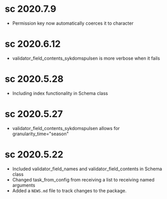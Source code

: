 # sc 2020.7.9

* Permission key now automatically coerces it to character

# sc 2020.6.12

* validator_field_contents_sykdomspulsen is more verbose when it fails

# sc 2020.5.28

* Including index functionality in Schema class

# sc 2020.5.27

* validator_field_contents_sykdomspulsen allows for granularity_time="season"

# sc 2020.5.22

* Included validator_field_names and validator_field_contents in Schema class
* Changed task_from_config from receiving a list to receiving named arguments
* Added a `NEWS.md` file to track changes to the package.
